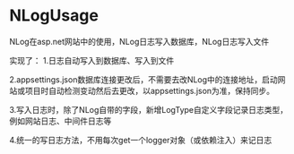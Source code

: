 # NLogUsage
NLog在asp.net网站中的使用，NLog日志写入数据库，NLog日志写入文件

实现了：
1.日志自动写入到数据库、写入到文件

2.appsettings.json数据库连接更改后，不需要去改NLog中的连接地址，启动网站或项目时自动检测变动然后去更改，以appsettings.json为准，保持同步。

3.写入日志时，除了NLog自带的字段，新增LogType自定义字段记录日志类型，例如网站日志、中间件日志等

4.统一的写日志方法，不用每次get一个logger对象（或依赖注入）来记日志

